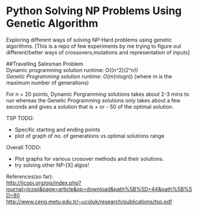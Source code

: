 # Python Solving NP Problems Using Genetic Algorithm

Exploring different ways of solving NP-Hard problems using genetic algorithms.
[This is a repo of few experiments by me trying to figure out different/better ways of crossovers,mutations and representation of inputs]  

##Travelling Salesman Problem  
Dynamic programming solution runtime: O((n^2)*(2^n))  
Genetic Programming solution runtime: O(m*(nlogn)) (where m is the maximum number of generations)   

For n = 20 points, Dynamic Porgramming solutions takes about 2-3 mins to run whereas the Genetic Programming solutions only takes about a few seconds and gives a solution that is + or - 50 of the optimal solution.

TSP TODO:
- Specific starting and ending points
- plot of graph of no. of generations vs optimal solutions range



Overall TODO:
- Plot graphs for various crosover methods and their solutions.
- try solving other NP-[X] algos!

References(so far):  
http://ijcopi.org/ojs/index.php?journal=ijcopi&page=article&op=download&path%5B%5D=44&path%5B%5D=80  
http://www.ceng.metu.edu.tr/~ucoluk/research/publications/tsp.pdf  
